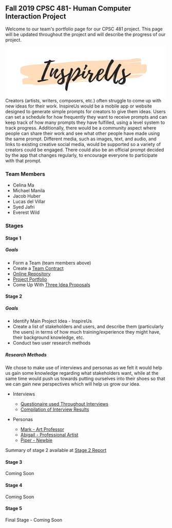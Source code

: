 ## Fall 2019 CPSC 481- Human Computer Interaction Project

Welcome to our team's portfolio page for our CPSC 481 project. This page will be updated throughout the project and will describe the progress of our project.

![InspireUs](/images/Logo1Narrow.png)  
Creators (artists, writers, composers, etc.) often struggle to come up with new ideas for their work. InspireUs would be a mobile app or website designed to generate simple prompts for creators to give them ideas. Users can set a schedule for how frequently they want to receive prompts and can keep track of how many prompts they have fulfilled, using a level system to track progress. Additionally, there would be a community aspect where people can share their work and see what other people have made using the same prompt. Different media, such as images, text, and audio, and links to existing creative social media, would be supported so a variety of creators could be engaged. There could also be an official prompt decided by the app that changes regularly, to encourage everyone to participate with that prompt.  

### Team Members
- Celina Ma  
- Michael Manila  
- Jacob Huber  
- Lucas del Villar  
- Syed Jafri  
- Everest Wild

### Stages
#### Stage 1
##### Goals
- Form a Team (team members above)  
- Create a [Team Contract](https://miklem20.github.io/CPSC481-Project-Portfolio/pdfs/Team%2021%20Team%20Contract.pdf)  
- [Online Repository](https://github.com/JacobHuber/CPSC481)
- [Project Portfolio](https://miklem20.github.io/CPSC481-Project-Portfolio/)  
- Come Up With [Three Idea Proposals](https://miklem20.github.io/CPSC481-Project-Portfolio/pdfs/Team%2021%20Project%20Proposals.pdf)  

#### Stage 2
##### Goals
- Identify Main Project Idea - InspireUs  
- Create a list of stakeholders and users, and describe them (particularly the users) in terms of how much training/experience they might have, their background knowledge, etc.  
- Conduct two user research methods

##### Research Methods
We chose to make use of interviews and personas as we felt it would help us gain some knowledge regarding what stakeholders want, while at the same time would push us towards putting ourselves into their shoes so that we can gain new perspectives which will help us grow our idea.  
  
- Interviews  
  - [Questionaire used Throughout Interviews](https://miklem20.github.io/CPSC481-Project-Portfolio/pdfs/questions.pdf)  
  - [Compilation of Interview Results](https://miklem20.github.io/CPSC481-Project-Portfolio/pdfs/interviews.pdf)  

- Personas  
  - [Mark - Art Professor](https://miklem20.github.io/CPSC481-Project-Portfolio/pdfs/Mark%20Persona.pdf)
  - [Abigail - Professional Artist](https://miklem20.github.io/CPSC481-Project-Portfolio/pdfs/Abigail%20Persona.pdf)
  - [Piper - Newbie](https://miklem20.github.io/CPSC481-Project-Portfolio/pdfs/Piper-Persona.pdf)
  
Summary of stage 2 available at [Stage 2 Report](https://miklem20.github.io/CPSC481-Project-Portfolio/pdfs/481%20Stage%202.pdf)

#### Stage 3
Coming Soon

#### Stage 4
Coming Soon

#### Stage 5
Final Stage - Coming Soon
